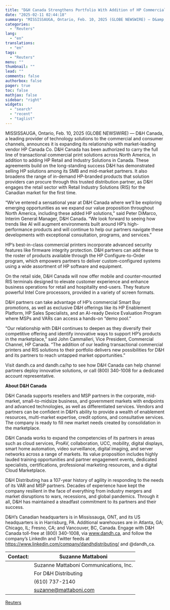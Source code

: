 ```yaml
---
title: "D&H Canada Strengthens Portfolio With Addition of HP Commercial Printers and Retail Industry Solutions"
date: "2025-02-11 02:44:18"
summary: "MISSISSAUGA, Ontario, Feb. 10, 2025 (GLOBE NEWSWIRE) — D&amp;H Canada, a leading provider of technology solutions to the commercial and consumer channels, announces it is expanding its relationship with market-leading vendor HP Canada Co. D&amp;H Canada has been authorized to carry the full line of transactional commercial print solutions across..."
categories:
  - "Reuters"
lang:
  - "en"
translations:
  - "en"
tags:
  - "Reuters"
menu: ""
thumbnail: ""
lead: ""
comments: false
authorbox: false
pager: true
toc: false
mathjax: false
sidebar: "right"
widgets:
  - "search"
  - "recent"
  - "taglist"
---
```


MISSISSAUGA, Ontario, Feb. 10, 2025 (GLOBE NEWSWIRE) — D&H Canada, a leading provider of technology solutions to the commercial and consumer channels, announces it is expanding its relationship with market-leading vendor HP Canada Co. D&H Canada has been authorized to carry the full line of transactional commercial print solutions across North America, in addition to adding HP Retail and Industry Solutions in Canada. These agreements build on the long-standing success D&H has demonstrated selling HP solutions among its SMB and mid-market partners. It also broadens the range of in-demand HP-branded products that solution providers can procure through this trusted distribution partner, as D&H engages the retail sector with Retail Industry Solutions (RIS) for the Canadian market for the first time.

“We’ve entered a sensational year at D&H Canada where we’ll be exploring emerging opportunities as we expand our value proposition throughout North America, including these added HP solutions,” said Peter DiMarco, Interim General Manager, D&H Canada. “We look forward to seeing how trends like AI will augment environments built around HP’s high-performance products and will continue to help our partners navigate these developments with exceptional consultation, programs, and services.”

HP’s best-in-class commercial printers incorporate advanced security features like firmware integrity protection. D&H partners can add these to the roster of products available through the HP Configure-to-Order program, which empowers partners to deliver custom-configured systems using a wide assortment of HP software and equipment.

On the retail side, D&H Canada will now offer mobile and counter-mounted RIS terminals designed to elevate customer experience and enhance business operations for retail and hospitality end-users. They feature powerful Intel Core processors, provided in a variety of screen formats.

D&H partners can take advantage of HP’s commercial Smart Buy promotions, as well as exclusive D&H offerings like its HP Enablement Platform, HP Sales Specialists, and an AI-ready Device Evaluation Program where MSPs and VARs can access a hands-on “demo pool.”

“Our relationship with D&H continues to deepen as they diversify their competitive offering and identify innovative ways to support HP’s products in the marketplace,” said John Cammalleri, Vice President, Commercial Channel, HP Canada. “The addition of our leading transactional commercial printers and RIS solutions to their portfolio delivers new possibilities for D&H and its partners to reach untapped market opportunities.”

Visit dandh.ca and dandh.ca/hp to see how D&H Canada can help channel partners deploy innovative solutions, or call (800) 340-1008 for a dedicated account representative.

**About D&H Canada**

D&H Canada supports resellers and MSP partners in the corporate, mid-market, small-to-midsize business, and government markets with endpoints and advanced technologies, as well as differentiated services. Vendors and partners can be confident in D&H’s ability to provide a wealth of enablement resources, multi-market expertise, credit options, and consultative services. The company is ready to fill new market needs created by consolidation in the marketplace.

D&H Canada works to expand the competencies of its partners in areas such as cloud services, ProAV, collaboration, UCC, mobility, digital displays, smart home automation, video surveillance, digital imaging, and server networks across a range of markets. Its value proposition includes highly lauded training opportunities and partner engagement events, dedicated specialists, certifications, professional marketing resources, and a digital Cloud Marketplace.

D&H Distributing has a 107-year history of agility in responding to the needs of its VAR and MSP partners. Decades of experience have kept the company resilient in the face of everything from industry mergers and market disruptions to wars, recessions, and global pandemics. Through it all, D&H has maintained a steadfast commitment to its partners and their success.

D&H’s Canadian headquarters is in Mississauga, ONT, and its US headquarters is in Harrisburg, PA. Additional warehouses are in Atlanta, GA; Chicago, IL; Fresno, CA; and Vancouver, BC, Canada. Engage with D&H Canada toll-free at (800) 340-1008, via www.dandh.ca, and follow the company’s LinkedIn and Twitter feeds at https://www.linkedin.com/company/dandhdistributing/ and @dandh\_ca.

| Contact: | Suzanne Mattaboni |
| --- | --- |
|  | Suzanne Mattaboni Communications, Inc. |
|  | For D&H Distributing |
|  | (610) 737-2140 |
|  | suzanne@mattaboni.com |

[Reuters](https://www.tradingview.com/news/reuters.com,2025-02-10:newsml_GNX8XXhYh:0-d-h-canada-strengthens-portfolio-with-addition-of-hp-commercial-printers-and-retail-industry-solutions/)
